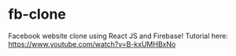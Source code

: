 # fb-clone
 Facebook website clone using React JS and Firebase! Tutorial here: https://www.youtube.com/watch?v=B-kxUMHBxNo
